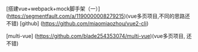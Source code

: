 
[搭建vue+webpack+mock脚手架（一）]
(https://segmentfault.com/a/1190000008279215)(vue多页项目,不同的思路还不错)
[github]
(https://github.com/miaomiaozhou/vue2-cli)

[multi-vue]
(https://github.com/blade254353074/multi-vue)(vue多页项目, 还不错)
